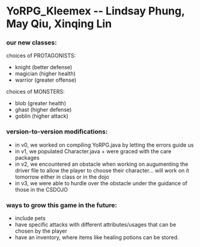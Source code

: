 # YoRPG_Kleemex -- Lindsay Phung, May Qiu, Xinqing Lin

### our new classes: 
choices of PROTAGONISTS:
- knight (better defense)
- magician (higher health)
- warrior (greater offense)


choices of MONSTERS: 
- blob (greater health)
- ghast (higher defense)
- goblin (higher attack)

### version-to-version modifications:
- in v0, we worked on compiling YoRPG.java by letting the errors guide us
- in v1, we populated Character.java + were graced with the care packages 
- in v2, we encountered an obstacle when working on augumenting the driver file to allow the player to choose their character... will work on it tomorrow either in class or in the dojo
- in v3, we were able to hurdle over the obstacle under the guidance of those in the CSDOJO

### ways to grow this game in the future:
- include pets
- have specific attacks with different attributes/usages that can be chosen by the player
- have an inventory, where items like healing potions can be stored.
